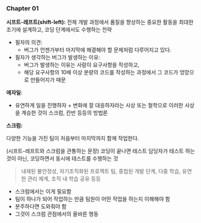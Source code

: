 ### Chapter 01

**시프트-레프트(shift-left):**
전체 개발 과정에서 품질을 향상하는 중요한 활동을 최대한 조기에 설계하고, 코딩 단계에서도 수행하는 전략

- 필자의 의견:
  - 버그가 언젠가부터 마지막에 해결해야 할 문제처럼 다루어지고 있다.
- 필자가 생각하는 버그가 발생하는 이유:
  - 버그가 발생하는 이유는 사람이 요구사항을 작성하고,
  - 해당 요구사항의 10배 이상 분량의 코드를 작성하는 과정에서 그 코드가 엉망으로 만들어지가 때문

**애자일**:

- 유연하게 일을 진행하자 + 변화에 잘 대응하자라는 사상 또는 철학으로 이러한 사상을 계승한 것이 스크럼, 칸반 등등의 방법론

**스크럼:**

다양한 기능을 가진 팀이 처음부터 마지막까지 함께 작업한다.

(시프트-레프트와 스크럼을 관통하는 문장) 코딩이 끝나면 테스트 담당자가 테스트 하는 것이 아닌, 코딩하면서 동시에 테스트를 수행하는 것

> 내재된 불안정성, 자기조직화된 프로젝트 팀, 중첩된 개발 단계, 다중 학습, 유연한 관리 체계, 조직 내 학습 공유 등등

- 스크럼에서는 이게 필요함
- 팀이 하나가 되어 작업하는 만큼 팀원이 어떤 작업을 하는지 이해해야 함
- 분주하다면 도와줘야 함
- 그것이 스크럼 관점에서의 올바른 행동
